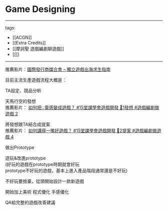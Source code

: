 # Game Designing

---
tags:
  - [[ACGN]]
  - [[Extra Credits]]
  - [[摩訶聖 遊戲編劇聊遊戲]]
  - [[]]
---

推薦影片：[國際發行商媒合會 – 獨立遊戲出海求生指南](https://youtu.be/mtObYJRb2ug?t=1900)

目前主流生產遊戲流程大概是：

TA設定、競品分析

天馬行空的發想  
推薦影片： [如何把💡靈感變成遊戲？ #15堂課學會遊戲開發 🔧1發想 #遊戲編劇做遊戲 2](https://www.youtube.com/watch?v=SdfA7NBV0fI)

將發想跟TA結合成提案  
推薦影片： [如何講得一嘴好遊戲？ #15堂課學會遊戲開發 🔧2提案 #遊戲編劇做遊戲 4](https://youtu.be/uP2ZV-Z4CHI)

做出Prototype

遊玩&改進prototype  
(好玩的遊戲在prototype時期就會好玩  
prototype不好玩的遊戲，基本上進入產品階段通常還是不好玩)

不好玩要捨棄，從頭開始設計一款新遊戲

開始加上美術  程式優化  手感優化

QA給完整的遊戲改善建議


